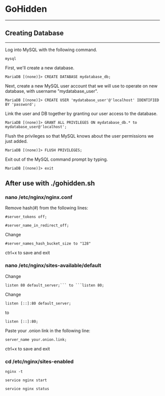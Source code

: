 # GoHidden
---

## Creating Database
---
Log into MySQL with the following command.
```
mysql
```

First, we'll create a new database.

```
MariaDB [(none)]> CREATE DATABASE mydatabase_db;
```

Next, create a new MySQL user account that we will use to operate on new database, with username "mydatabase_user".

```
MariaDB [(none)]> CREATE USER 'mydatabase_user'@'localhost' IDENTIFIED BY 'password';
```

Link the user and DB together by granting our user access to the database.

```
MariaDB [(none)]> GRANT ALL PRIVILEGES ON mydatabase_db.* to mydatabase_user@'localhost';
```

Flush the privileges so that MySQL knows about the user permissions we just added.

```
MariaDB [(none)]> FLUSH PRIVILEGES;
```

Exit out of the MySQL command prompt by typing.

```
MariaDB [(none)]> exit
```  


## After use with ./gohidden.sh
### nano /etc/nginx/nginx.conf
Remove hash(#) from the following lines:

```
#server_tokens off;
```
```
#server_name_in_redirect_off;
```

Change 
```
#server_names_hash_bucket_size to "128"
```

ctrl+x to save and exit

### nano /etc/nginx/sites-available/default
Change 
```
listen 80 default_server;``` to ```listen 80;
```

Change 
```
listen [::]:80 default_server;
``` 
to 
```
listen [::]:80;
```

Paste your .onion link in the following line:

```
server_name your.onion.link;
```

ctrl+x to save and exit

### cd /etc/nginx/sites-enabled
```
nginx -t
```

```
service nginx start
```

```
service nginx status
```
